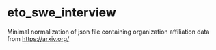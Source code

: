 # eto_swe_interview
Minimal normalization of json file containing organization affiliation data from https://arxiv.org/
